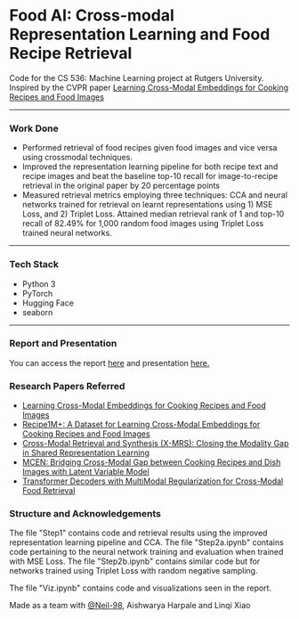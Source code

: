 # Food AI: Cross-modal Representation Learning and Food Recipe Retrieval
Code for the CS 536: Machine Learning project at Rutgers University. Inspired by the CVPR paper [Learning Cross-Modal Embeddings for Cooking Recipes and Food Images](https://ieeexplore.ieee.org/document/8099810)

-----------------------------------------
### Work Done

* Performed retrieval of food recipes given food images and vice versa using crossmodal techniques.
* Improved the representation learning pipeline for both recipe text and recipe images and beat the baseline top-10 recall for image-to-recipe retrieval in the original paper by 20 percentage points
* Measured retrieval metrics employing three techniques: CCA and neural networks trained for retrieval on learnt representations using 1) MSE Loss, and 2) Triplet Loss. Attained median retrieval rank of 1 and top-10 recall of 82.49% for 1,000 random food images using Triplet Loss trained neural networks.

***

### Tech Stack

* Python 3
* PyTorch
* Hugging Face
* seaborn

***

### Report and Presentation 

You can access the report [here](https://github.com/kunjmehta/cross-modal-retrieval-food-ai/blob/main/cs536_s22_group_15_final_report.pdf) and presentation 
[here.](https://github.com/kunjmehta/cross-modal-retrieval-food-ai/blob/main/cs536_s22_group_15_final_presentation.pdf)

### Research Papers Referred

* [Learning Cross-Modal Embeddings for Cooking Recipes and Food Images](https://ieeexplore.ieee.org/document/8099810)
* [Recipe1M+: A Dataset for Learning Cross-Modal Embeddings for Cooking Recipes and Food Images](https://arxiv.org/abs/1810.06553)
* [Cross-Modal Retrieval and Synthesis (X-MRS): Closing the Modality Gap in Shared Representation Learning](https://arxiv.org/abs/2012.01345)
* [MCEN: Bridging Cross-Modal Gap between Cooking Recipes and Dish Images with Latent Variable Model](https://arxiv.org/abs/2004.01095)
* [Transformer Decoders with MultiModal Regularization for Cross-Modal Food Retrieval](https://arxiv.org/abs/2204.09730)


### Structure and Acknowledgements 
The file "Step1" contains code and retrieval results using the improved representation learning pipeline and CCA. The file "Step2a.ipynb"  contains code pertaining to the neural network training and evaluation when trained with MSE Loss. The file "Step2b.ipynb" contains similar code but for networks trained using Triplet Loss with random negative sampling.

The file "Viz.ipynb" contains code and visualizations seen in the report.

Made as a team with [@Neil-98](https://github.com/Neil-98), Aishwarya Harpale and Linqi Xiao
